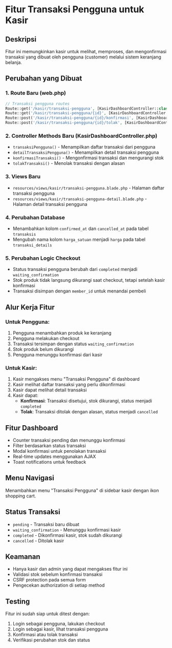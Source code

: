 # Fitur Transaksi Pengguna untuk Kasir

## Deskripsi
Fitur ini memungkinkan kasir untuk melihat, memproses, dan mengonfirmasi transaksi yang dibuat oleh pengguna (customer) melalui sistem keranjang belanja.

## Perubahan yang Dibuat

### 1. Route Baru (web.php)
```php
// Transaksi pengguna routes
Route::get('/kasir/transaksi-pengguna', [KasirDashboardController::class, 'transaksiPengguna'])->name('kasir.transaksi-pengguna');
Route::get('/kasir/transaksi-pengguna/{id}', [KasirDashboardController::class, 'detailTransaksiPengguna'])->name('kasir.transaksi-pengguna.detail');
Route::post('/kasir/transaksi-pengguna/{id}/konfirmasi', [KasirDashboardController::class, 'konfirmasiTransaksi'])->name('kasir.transaksi-pengguna.konfirmasi');
Route::post('/kasir/transaksi-pengguna/{id}/tolak', [KasirDashboardController::class, 'tolakTransaksi'])->name('kasir.transaksi-pengguna.tolak');
```

### 2. Controller Methods Baru (KasirDashboardController.php)
- `transaksiPengguna()` - Menampilkan daftar transaksi dari pengguna
- `detailTransaksiPengguna()` - Menampilkan detail transaksi pengguna
- `konfirmasiTransaksi()` - Mengonfirmasi transaksi dan mengurangi stok
- `tolakTransaksi()` - Menolak transaksi dengan alasan

### 3. Views Baru
- `resources/views/kasir/transaksi-pengguna.blade.php` - Halaman daftar transaksi pengguna
- `resources/views/kasir/transaksi-pengguna-detail.blade.php` - Halaman detail transaksi pengguna

### 4. Perubahan Database
- Menambahkan kolom `confirmed_at` dan `cancelled_at` pada tabel `transaksis`
- Mengubah nama kolom `harga_satuan` menjadi `harga` pada tabel `transaksi_details`

### 5. Perubahan Logic Checkout
- Status transaksi pengguna berubah dari `completed` menjadi `waiting_confirmation`
- Stok produk tidak langsung dikurangi saat checkout, tetapi setelah kasir konfirmasi
- Transaksi disimpan dengan `member_id` untuk menandai pembeli

## Alur Kerja Fitur

### Untuk Pengguna:
1. Pengguna menambahkan produk ke keranjang
2. Pengguna melakukan checkout
3. Transaksi tersimpan dengan status `waiting_confirmation`
4. Stok produk belum dikurangi
5. Pengguna menunggu konfirmasi dari kasir

### Untuk Kasir:
1. Kasir mengakses menu "Transaksi Pengguna" di dashboard
2. Kasir melihat daftar transaksi yang perlu dikonfirmasi
3. Kasir dapat melihat detail transaksi
4. Kasir dapat:
   - **Konfirmasi**: Transaksi disetujui, stok dikurangi, status menjadi `completed`
   - **Tolak**: Transaksi ditolak dengan alasan, status menjadi `cancelled`

## Fitur Dashboard
- Counter transaksi pending dan menunggu konfirmasi
- Filter berdasarkan status transaksi
- Modal konfirmasi untuk penolakan transaksi
- Real-time updates menggunakan AJAX
- Toast notifications untuk feedback

## Menu Navigasi
Menambahkan menu "Transaksi Pengguna" di sidebar kasir dengan ikon shopping cart.

## Status Transaksi
- `pending` - Transaksi baru dibuat
- `waiting_confirmation` - Menunggu konfirmasi kasir
- `completed` - Dikonfirmasi kasir, stok sudah dikurangi
- `cancelled` - Ditolak kasir

## Keamanan
- Hanya kasir dan admin yang dapat mengakses fitur ini
- Validasi stok sebelum konfirmasi transaksi
- CSRF protection pada semua form
- Pengecekan authorization di setiap method

## Testing
Fitur ini sudah siap untuk ditest dengan:
1. Login sebagai pengguna, lakukan checkout
2. Login sebagai kasir, lihat transaksi pengguna
3. Konfirmasi atau tolak transaksi
4. Verifikasi perubahan stok dan status
